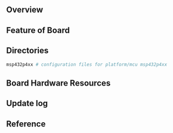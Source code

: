 ## Overview

## Feature of Board

## Directories

```sh
msp432p4xx # configuration files for platform/mcu msp432p4xx
```

## Board Hardware Resources

## Update log

## Reference
